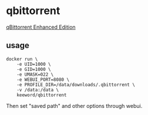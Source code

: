 # qbittorrent

[qBittorrent Enhanced Edition](https://github.com/c0re100/qBittorrent-Enhanced-Edition)

## usage

```shell
docker run \
    -e UID=1000 \
    -e GID=1000 \
    -e UMASK=022 \
    -e WEBUI_PORT=8080 \
    -e PROFILE_DIR=/data/downloads/.qbittorrent \
    -v /data:/data \
    keeword/qbittorrent
```

Then set "saved path" and other options through webui.
